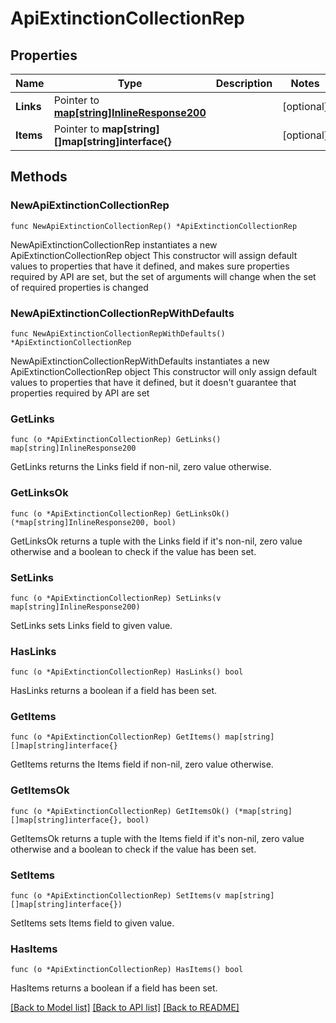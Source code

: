 # ApiExtinctionCollectionRep

## Properties

Name | Type | Description | Notes
------------ | ------------- | ------------- | -------------
**Links** | Pointer to [**map[string]InlineResponse200**](InlineResponse200.md) |  | [optional] 
**Items** | Pointer to **map[string][]map[string]interface{}** |  | [optional] 

## Methods

### NewApiExtinctionCollectionRep

`func NewApiExtinctionCollectionRep() *ApiExtinctionCollectionRep`

NewApiExtinctionCollectionRep instantiates a new ApiExtinctionCollectionRep object
This constructor will assign default values to properties that have it defined,
and makes sure properties required by API are set, but the set of arguments
will change when the set of required properties is changed

### NewApiExtinctionCollectionRepWithDefaults

`func NewApiExtinctionCollectionRepWithDefaults() *ApiExtinctionCollectionRep`

NewApiExtinctionCollectionRepWithDefaults instantiates a new ApiExtinctionCollectionRep object
This constructor will only assign default values to properties that have it defined,
but it doesn't guarantee that properties required by API are set

### GetLinks

`func (o *ApiExtinctionCollectionRep) GetLinks() map[string]InlineResponse200`

GetLinks returns the Links field if non-nil, zero value otherwise.

### GetLinksOk

`func (o *ApiExtinctionCollectionRep) GetLinksOk() (*map[string]InlineResponse200, bool)`

GetLinksOk returns a tuple with the Links field if it's non-nil, zero value otherwise
and a boolean to check if the value has been set.

### SetLinks

`func (o *ApiExtinctionCollectionRep) SetLinks(v map[string]InlineResponse200)`

SetLinks sets Links field to given value.

### HasLinks

`func (o *ApiExtinctionCollectionRep) HasLinks() bool`

HasLinks returns a boolean if a field has been set.

### GetItems

`func (o *ApiExtinctionCollectionRep) GetItems() map[string][]map[string]interface{}`

GetItems returns the Items field if non-nil, zero value otherwise.

### GetItemsOk

`func (o *ApiExtinctionCollectionRep) GetItemsOk() (*map[string][]map[string]interface{}, bool)`

GetItemsOk returns a tuple with the Items field if it's non-nil, zero value otherwise
and a boolean to check if the value has been set.

### SetItems

`func (o *ApiExtinctionCollectionRep) SetItems(v map[string][]map[string]interface{})`

SetItems sets Items field to given value.

### HasItems

`func (o *ApiExtinctionCollectionRep) HasItems() bool`

HasItems returns a boolean if a field has been set.


[[Back to Model list]](../README.md#documentation-for-models) [[Back to API list]](../README.md#documentation-for-api-endpoints) [[Back to README]](../README.md)


